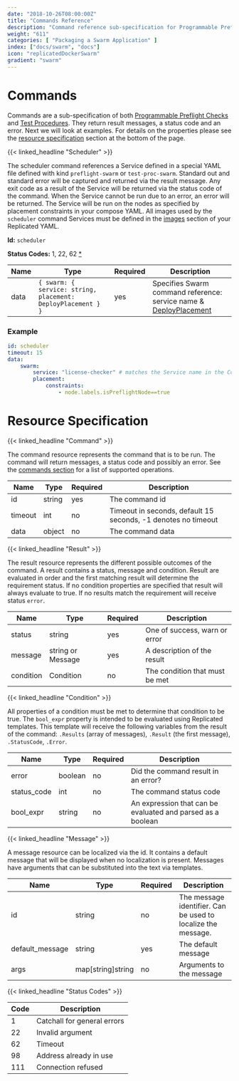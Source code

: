 ```yaml
---
date: "2018-10-26T08:00:00Z"
title: "Commands Reference"
description: "Command reference sub-specification for Programmable Preflight Checks and Test Procedures."
weight: "611"
categories: [ "Packaging a Swarm Application" ]
index: ["docs/swarm", "docs"]
icon: "replicatedDockerSwarm"
gradient: "swarm"
---
```


# Commands

Commands are a sub-specification of both [Programmable Preflight Checks](/docs/swarm/packaging-an-application/programmable-preflight-checks/) and [Test Procedures](/docs/swarm/packaging-an-application/programmable-test-procs/). They return result messages, a status code and an error. Next we will look at examples. For details on the properties please see the [resource specification](#resource-specification) section at the bottom of the page.

{{< linked_headline "Scheduler" >}}

The scheduler command references a Service defined in a special YAML file defined with kind `preflight-swarm` or `test-proc-swarm`. Standard out and standard error will be captured and returned via the result message. Any exit code as a result of the Service will be returned via the status code of the command. When the Service cannot be run due to an error, an error will be returned. The Service will be run on the nodes as specified by placement constraints in your compose YAML. All images used by the `scheduler` command Services must be defined in the [images](/docs/swarm/getting-started/docker-registries/#declaring-images) section of your Replicated YAML.

**Id:** `scheduler`

**Status Codes:** 1, 22, 62 [*](#status-codes)

| **Name** | **Type** | **Required** | **Description** |
|----------|----------|--------------|-----------------|
| data | `{ swarm: { service: string, placement: DeployPlacement } }` | yes | Specifies Swarm command reference: service name & [DeployPlacement](https://docs.docker.com/compose/compose-file/#placement) |

### Example

```yaml
id: scheduler
timeout: 15
data:
    swarm:
        service: "license-checker" # matches the Service name in the Compose YAML
        placement:
            constraints:
                - node.labels.isPreflightNode==true
```

# Resource Specification

{{< linked_headline "Command" >}}

The command resource represents the command that is to be run. The command will return messages, a
status code and possibly an error. See the [commands section](#commands) for a list of supported
operations.

| **Name** | **Type** | **Required** | **Description** |
|----------|----------|--------------|-----------------|
| id | string | yes | The command id |
| timeout | int | no | Timeout in seconds, default 15 seconds, -1 denotes no timeout |
| data | object | no | The command data |

{{< linked_headline "Result" >}}

The result resource represents the different possible outcomes of the command. A result contains
a status, message and condition. Result are evaluated in order and the first matching result will
determine the requirement status. If no condition properties are specified that result will always
evaluate to true. If no results match the requirement will receive status `error`.

| **Name** | **Type** | **Required** | **Description** |
|----------|----------|--------------|-----------------|
| status | string | yes | One of success, warn or error |
| message | string or Message | yes | A description of the result |
| condition | Condition | no | The condition that must be met |

{{< linked_headline "Condition" >}}

All properties of a condition must be met to determine that condition to be true. The `bool_expr`
property is intended to be evaluated using Replicated templates. This template will receive
the following variables from the result of the command: `.Results` (array of messages), `.Result`
(the first message), `.StatusCode`, `.Error`.

| **Name** | **Type** | **Required** | **Description** |
|----------|----------|--------------|-----------------|
| error | boolean | no | Did the command result in an error? |
| status_code | int | no | The command status code |
| bool_expr | string | no | An expression that can be evaluated and parsed as a boolean |

{{< linked_headline "Message" >}}

A message resource can be localized via the id. It contains a default message that will be
displayed when no localization is present. Messages have arguments that can be substituted into the
text via templates.

| **Name** | **Type** | **Required** | **Description** |
|----------|----------|--------------|-----------------|
| id | string | no | The message identifier. Can be used to localize the message. |
| default_message | string | yes | The default message |
| args | map[string]string | no | Arguments to the message |

{{< linked_headline "Status Codes" >}}

| **Code** | **Description** |
|----------|-----------------|
| 1 | Catchall for general errors |
| 22 | Invalid argument |
| 62 | Timeout |
| 98 | Address already in use |
| 111 | Connection refused |
